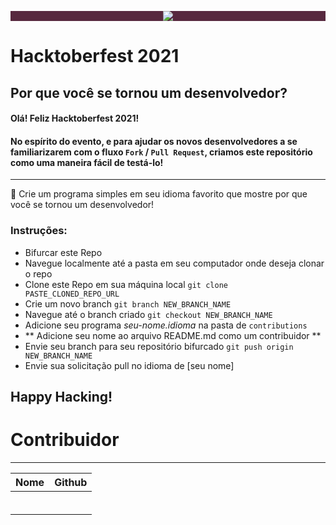 
<p align="center" style="background-color: #57283e;"><img src="https://github.com/CodeMacrocosm/Devathon/blob/main/images/hacktoberfest21.svg"></p>

# Hacktoberfest 2021
## Por que você se tornou um desenvolvedor?


#### Olá! Feliz Hacktoberfest 2021!
#### No espírito do evento, e para ajudar os novos desenvolvedores a se familiarizarem com o fluxo `Fork` / `Pull Request`, criamos este repositório como uma maneira fácil de testá-lo!


--------------

🎉 Crie um programa simples em seu idioma favorito que mostre por que você se tornou um desenvolvedor!

### Instruções:

- Bifurcar este Repo
- Navegue localmente até a pasta em seu computador onde deseja clonar o repo
- Clone este Repo em sua máquina local `git clone PASTE_CLONED_REPO_URL`
- Crie um novo branch `git branch NEW_BRANCH_NAME`
- Navegue até o branch criado `git checkout NEW_BRANCH_NAME`
- Adicione seu programa *seu-nome.idioma* na pasta de `contributions`
- ** Adicione seu nome ao arquivo README.md como um contribuidor **
- Envie seu branch para seu repositório bifurcado `git push origin NEW_BRANCH_NAME`
- Envie sua solicitação pull no idioma de [seu nome]



## Happy Hacking!


# Contribuidor
----

|     Nome      |             Github               |
|---------------|----------------------------------|
|               |                                  |
|               |                                  |
|               |                                  |
|               |                                  |
|               |                                  |
|               |                                  |
